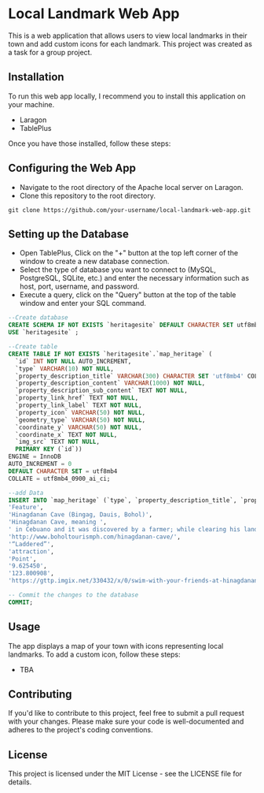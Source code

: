 # Local Landmark Web App

This is a web application that allows users to view local landmarks in their town and add custom icons for each landmark. This project was created as a task for a group project.

## Installation

To run this web app locally, I recommend you to install this application on your machine. 

* Laragon
* TablePlus 

Once you have those installed, follow these steps:

## Configuring the Web App
* Navigate to the root directory of the Apache local server on Laragon.
* Clone this repository to the root directory.
``` git
git clone https://github.com/your-username/local-landmark-web-app.git
```
## Setting up the Database
* Open TablePlus, Click on the "+" button at the top left corner of the window to create a new database connection.
* Select the type of database you want to connect to (MySQL, PostgreSQL, SQLite, etc.) and enter the necessary information such as host, port, username, and password.
* Execute a query, click on the "Query" button at the top of the table window and enter your SQL command.

```sql
--Create database
CREATE SCHEMA IF NOT EXISTS `heritagesite` DEFAULT CHARACTER SET utf8mb4 COLLATE utf8mb4_0900_ai_ci ;
USE `heritagesite` ;

--Create table
CREATE TABLE IF NOT EXISTS `heritagesite`.`map_heritage` (
  `id` INT NOT NULL AUTO_INCREMENT,
  `type` VARCHAR(10) NOT NULL,
  `property_description_title` VARCHAR(300) CHARACTER SET 'utf8mb4' COLLATE 'utf8mb4_bin' NOT NULL,
  `property_description_content` VARCHAR(1000) NOT NULL,
  `property_description_sub_content` TEXT NOT NULL,
  `property_link_href` TEXT NOT NULL,
  `property_link_label` TEXT NOT NULL,
  `property_icon` VARCHAR(50) NOT NULL,
  `geometry_type` VARCHAR(50) NOT NULL,
  `coordinate_y` VARCHAR(50) NOT NULL,
  `coordinate_x` TEXT NOT NULL,
  `img_src` TEXT NOT NULL,
  PRIMARY KEY (`id`))
ENGINE = InnoDB
AUTO_INCREMENT = 0
DEFAULT CHARACTER SET = utf8mb4
COLLATE = utf8mb4_0900_ai_ci;
```

```sql
--add Data
INSERT INTO `map_heritage` (`type`, `property_description_title`, `property_description_content`, `property_description_sub_content`, `property_link_href`, `property_link_label`, `property_icon`, `geometry_type`, `coordinate_y`, `coordinate_x`, `img_src`) VALUES(
'Feature', 
'Hinagdanan Cave (Bingag, Dauis, Bohol)',
'Hinagdanan Cave, meaning ', 
' in Cebuano and it was discovered by a farmer; while clearing his land he found 2 holes, curious, he dropped a stone and heard a splash. He built a ladder “hagdan” and was able to access the cave and find its hidden beauty, thus the origin of the name Hinagdanan.',
'http://www.boholtourismph.com/hinagdanan-cave/',
'“Laddered”',
'attraction',
'Point',
'9.625450', 
'123.800908', 
'https://gttp.imgix.net/330432/x/0/swim-with-your-friends-at-hinagdanan-cave-in-bohol.jpg?ar=1.91%3A1&w=1200&fit=crop');

-- Commit the changes to the database
COMMIT;
```

## Usage

The app displays a map of your town with icons representing local landmarks. To add a custom icon, follow these steps:

* TBA

## Contributing

If you'd like to contribute to this project, feel free to submit a pull request with your changes. Please make sure your code is well-documented and adheres to the project's coding conventions.

## License

This project is licensed under the MIT License - see the LICENSE file for details.
